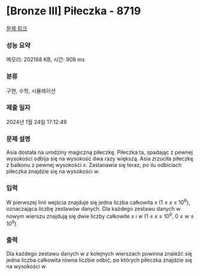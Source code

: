 # [Bronze III] Piłeczka - 8719 

[문제 링크](https://www.acmicpc.net/problem/8719) 

### 성능 요약

메모리: 202168 KB, 시간: 908 ms

### 분류

구현, 수학, 시뮬레이션

### 제출 일자

2024년 1월 24일 17:12:49

### 문제 설명

<p>Asia dostała na urodziny magiczną piłeczkę. Piłeczka ta, spadając z pewnej wysokości odbija się na wysokość dwa razy większą. Asia zrzuciła piłeczkę z balkonu z pewnej wysokości <em>x</em>. Zastanawia się teraz, po ilu odbiciach piłeczka znajdzie się na wysokości <em>w</em>.</p>

### 입력 

 <p>W pierwszej linii wejścia znajduje się jedna liczba całkowita <em>x</em> (1 ≤ <em>x</em> ≤ 10<sup>6</sup>), oznaczająca liczbę zestawów danych. Dla każdego zestawu danych w nowym wierszu znajdują się dwie liczby całkowite <em>x</em> i <em>w</em> (1 ≤ <em>x</em> ≤ 10<sup>9</sup>, 0 ≤ <em>w</em> ≤ 10<sup>9</sup>).</p>

### 출력 

 <p>Dla każdego zestawu danych w <em>z</em> kolejnych wierszach powinna znaleźć się jedna liczba całkowita równa liczbie odbić, po których piłeczka znajdzie się na wysokości <em>w</em>.</p>

